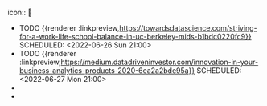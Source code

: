 icon:: 📖

- TODO {{renderer :linkpreview,https://towardsdatascience.com/striving-for-a-work-life-school-balance-in-uc-berkeley-mids-b1bdc0220fc9}}
  SCHEDULED: <2022-06-26 Sun 21:00>
- TODO {{renderer :linkpreview,https://medium.datadriveninvestor.com/innovation-in-your-business-analytics-products-2020-6ea2a2bde95a}}
  SCHEDULED: <2022-06-27 Mon 21:00>
-
-